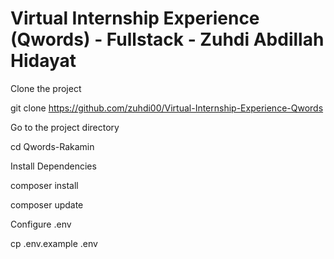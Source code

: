 # Virtual Internship Experience (Qwords) - Fullstack - Zuhdi Abdillah Hidayat

Clone the project

git clone https://github.com/zuhdi00/Virtual-Internship-Experience-Qwords

Go to the project directory

cd Qwords-Rakamin

Install Dependencies

composer install

composer update

Configure .env

cp .env.example .env
